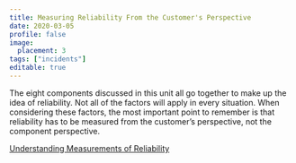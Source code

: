 ```yaml
---
title: Measuring Reliability From the Customer's Perspective
date: 2020-03-05
profile: false
image:
  placement: 3
tags: ["incidents"]
editable: true
---
```


The eight components discussed in this unit all go together to make up the idea
of reliability. Not all of the factors will apply in every situation. When
considering these factors, the most important point to remember is that
reliability has to be measured from the customer’s perspective, not the
component perspective.

[Understanding Measurements of Reliability](/post/understanding-measurements-of-reliability/)